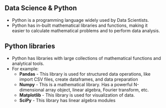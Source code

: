 ## Data Science & Python
- Python is a programming language widely used by Data Scientists.
- Python has in-built mathematical libraries and functions, making it easier to calculate mathematical problems and to perform data analysis.

## Python libraries
- Python has libraries with large collections of mathematical functions and analytical tools.
- For example:
  - **Pandas** - This library is used for structured data operations, like import CSV files, create dataframes, and data preparation
  - **Numpy** - This is a mathematical library. Has a powerful N-dimensional array object, linear algebra, Fourier transform, etc.
  - **Matplotlib** - This library is used for visualization of data.
  - **SciPy** - This library has linear algebra modules